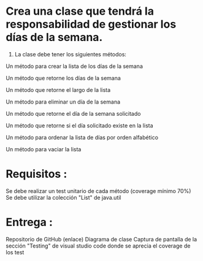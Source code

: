 # Crea una clase que tendrá la responsabilidad de gestionar los días de la semana.

1. La clase debe tener los siguientes métodos:
   
Un método para crear la lista de los días de la semana

Un método que retorne los días de la semana

Un método que retorne el largo de la lista

Un método para eliminar un día de la semana

Un método que retorne el día de la semana solicitado

Un método que retorne si el día solicitado existe en la lista

Un método para ordenar la lista de días por orden alfabético

Un método para vaciar la lista

# Requisitos :
Se debe realizar un test unitario de cada método (coverage mínimo 70%)
Se debe utilizar la colección "List" de java.util

# Entrega :
Repositorio de GitHub (enlace)
Diagrama de clase
Captura de pantalla de la sección "Testing" de visual studio code donde se aprecia el coverage de los test

